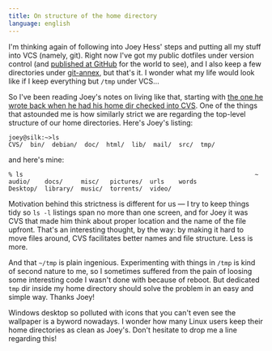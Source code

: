 ```yaml
---
title: On structure of the home directory
language: english
---
```


I'm thinking again of following into Joey Hess' steps and putting all my stuff
into VCS (namely, git). Right now I've got my public dotfiles under version
control (and [published at GitHub][github-dotfiles] for the world to see), and I
also keep a few directories under [git-annex][git-annex], but that's it. I
wonder what my life would look like if I keep everything but `/tmp` under VCS…

So I've been reading Joey's notes on living like that, starting with [the one he
wrote back when he had his home dir checked into CVS][cvshome]. One of the
things that astounded me is how similarly strict we are regarding the top-level
structure of our home directories. Here's Joey's listing:

    joey@silk:~>ls
    CVS/  bin/  debian/  doc/  html/  lib/  mail/  src/  tmp/

and here's mine:

    % ls                                                                ~
    audio/    docs/     misc/   pictures/  urls    words
    Desktop/  library/  music/  torrents/  video/

Motivation behind this strictness is different for us — I try to keep things
tidy so `ls -l` listings span no more than one screen, and for Joey it was CVS
that made him think about proper location and the name of the file upfront.
That's an interesting thought, by the way: by making it hard to move files
around, CVS facilitates better names and file structure. Less is more.

And that `~/tmp` is plain ingenious. Experimenting with things in `/tmp` is kind
of second nature to me, so I sometimes suffered from the pain of loosing some
interesting code I wasn't done with because of reboot. But dedicated `tmp` dir
inside my home directory should solve the problem in an easy and simple way.
Thanks Joey!

Windows desktop so polluted with icons that you can't even see the wallpaper is
a byword nowadays. I wonder how many Linux users keep their home directories as
clean as Joey's. Don't hesitate to drop me a line regarding this!

[github-dotfiles]: https://github.com/Minoru/dotfiles "Minoru/dotfiles GitHub"
[git-annex]: http://git-annex.branchable.com/ "git-annex"
[cvshome]: http://joeyh.name/cvshome/ "CVS homedir, or keeping your life in CVS"

